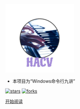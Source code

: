 <img width="220px" src="./_media/logo.png">


- 本项目为“Windows命令行九讲”

<!--<span id="busuanzi_container_site_pv">Site View : <span id="busuanzi_value_site_pv">-->

[![stars](https://badgen.net/github/stars//HACV/Coding?icon=github&color=4ab8a1)](https://github.com/HACV/Coding) [![forks](https://badgen.net/github/forks//HACV/Coding?icon=github&color=4ab8a1)](https://github.com/HACV/Coding)

[开始阅读](./README.md)

